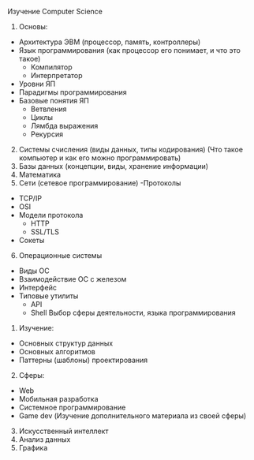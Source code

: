 Изучение Computer Science
1) Основы:
- Архитектура ЭВМ (процессор, память, контроллеры)
- Язык программирования (как процессор его понимает, и что это такое)
  - Компилятор
  - Интерпретатор
- Уровни ЯП
- Парадигмы программирования
- Базовые понятия ЯП
  - Ветвления
  - Циклы
  - Лямбда выражения
  - Рекурсия 
2) Системы счисления (виды данных, типы кодирования)
(Что такое компьютер и как его можно программировать)
3) Базы данных (концепции, виды, хранение информации)
4) Математика
5) Сети (сетевое программирование)
-Протоколы
  - TCP/IP 
  - OSI
- Модели протокола
  - HTTP
  - SSL/TLS
- Сокеты
6) Операционные системы
- Виды ОС
- Взаимодействие ОС с железом
- Интерфейс
- Типовые утилиты
  - API
  - Shell
      Выбор сферы деятельности, языка программирования
1) Изучение:
- Основных структур данных
- Основных алгоритмов
- Паттерны (шаблоны) проектирования
2) Сферы:
- Web
- Мобильная разработка
- Системное программирование
- Game dev
(Изучение дополнительного материала из своей сферы)
3) Искусственный интеллект
4) Анализ данных
5) Графика